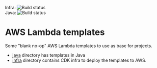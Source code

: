 Infra: ![Build status](https://github.com/pelaakso/aws-lambda-templates/actions/workflows/build-infra.yml/badge.svg?branch=main)<br/>
Java: ![Build status](https://github.com/pelaakso/aws-lambda-templates/actions/workflows/build-java.yml/badge.svg?branch=main)

# AWS Lambda templates

Some "blank no-op" AWS Lambda templates to use as base for projects.

* [java](./java) directory has templates in Java
* [infra](./infra) directory contains CDK infra to deploy the templates to AWS.
